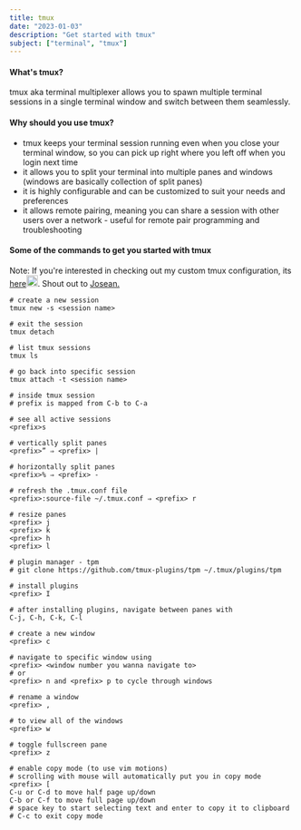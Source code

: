 ```yaml
---
title: tmux
date: "2023-01-03"
description: "Get started with tmux"
subject: ["terminal", "tmux"]
---
```


#### What's tmux?

tmux aka terminal multiplexer allows you to spawn multiple terminal sessions in a
single terminal window and switch between them seamlessly.

#### Why should you use tmux?

- tmux keeps your terminal session running even when you close your terminal window, so you can pick up right where you left off when you login next time
- it allows you to split your terminal into multiple panes and windows (windows are basically collection of split panes)
- it is highly configurable and can be customized to suit your needs and preferences
- it allows remote pairing, meaning you can share a session with other users over a network - useful for remote pair programming and troubleshooting

#### Some of the commands to get you started with tmux

Note: If you're interested in checking out my custom tmux configuration, its [here<img src="https://raw.githubusercontent.com/FortAwesome/Font-Awesome/6.x/svgs/solid/link.svg" width="20" height="20">](https://github.com/samya-ak/dotfiles/blob/master/.tmux.conf).
Shout out to [Josean.](https://youtu.be/U-omALWIBos)

```shell
# create a new session
tmux new -s <session name>

# exit the session
tmux detach

# list tmux sessions
tmux ls

# go back into specific session
tmux attach -t <session name>

# inside tmux session
# prefix is mapped from C-b to C-a

# see all active sessions
<prefix>s

# vertically split panes
<prefix>” ⇒ <prefix> |

# horizontally split panes
<prefix>% ⇒ <prefix> -

# refresh the .tmux.conf file
<prefix>:source-file ~/.tmux.conf ⇒ <prefix> r

# resize panes
<prefix> j
<prefix> k
<prefix> h
<prefix> l

# plugin manager - tpm
# git clone https://github.com/tmux-plugins/tpm ~/.tmux/plugins/tpm

# install plugins
<prefix> I

# after installing plugins, navigate between panes with
C-j, C-h, C-k, C-l

# create a new window
<prefix> c

# navigate to specific window using
<prefix> <window number you wanna navigate to>
# or
<prefix> n and <prefix> p to cycle through windows

# rename a window
<prefix> ,

# to view all of the windows
<prefix> w

# toggle fullscreen pane
<prefix> z

# enable copy mode (to use vim motions)
# scrolling with mouse will automatically put you in copy mode
<prefix> [
C-u or C-d to move half page up/down
C-b or C-f to move full page up/down
# space key to start selecting text and enter to copy it to clipboard
# C-c to exit copy mode
```
